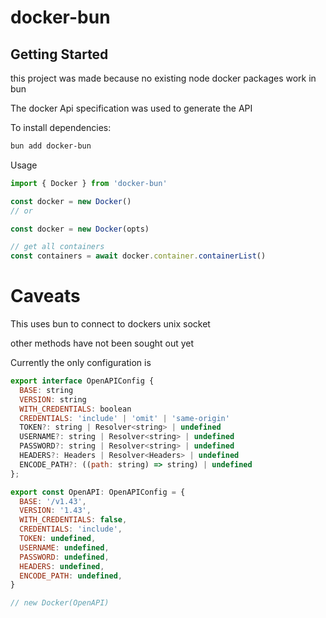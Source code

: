
# docker-bun 

## Getting Started

this project was made because no existing node docker packages work in bun

The docker Api specification was used to generate the API


To install dependencies:

```bash
bun add docker-bun
```

Usage

```js
import { Docker } from 'docker-bun'

const docker = new Docker()
// or

const docker = new Docker(opts)

// get all containers
const containers = await docker.container.containerList()
```
# Caveats

This uses bun to connect to dockers unix socket

other methods have not been sought out yet

Currently the only configuration is 
```js
export interface OpenAPIConfig {
  BASE: string
  VERSION: string
  WITH_CREDENTIALS: boolean
  CREDENTIALS: 'include' | 'omit' | 'same-origin'
  TOKEN?: string | Resolver<string> | undefined
  USERNAME?: string | Resolver<string> | undefined
  PASSWORD?: string | Resolver<string> | undefined
  HEADERS?: Headers | Resolver<Headers> | undefined
  ENCODE_PATH?: ((path: string) => string) | undefined
};

export const OpenAPI: OpenAPIConfig = {
  BASE: '/v1.43',
  VERSION: '1.43',
  WITH_CREDENTIALS: false,
  CREDENTIALS: 'include',
  TOKEN: undefined,
  USERNAME: undefined,
  PASSWORD: undefined,
  HEADERS: undefined,
  ENCODE_PATH: undefined,
}

// new Docker(OpenAPI)
```

